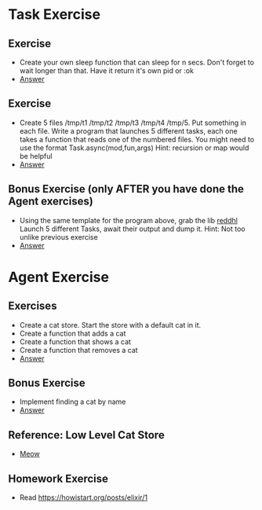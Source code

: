 # Task Exercise
## Exercise
* Create your own sleep function that can sleep for n secs. Don't forget to wait longer than that.
  Have it return it's own pid or :ok
* [Answer](https://gist.github.com/MonkeyIsNull/7deb099da777178068e0)

## Exercise
* Create 5 files /tmp/t1 /tmp/t2 /tmp/t3 /tmp/t4 /tmp/5. Put something in each file.
  Write a program that launches 5 different tasks, each one takes a function that reads
  one of the numbered files. You might need to use the format Task.async(mod,fun,args)
  Hint: recursion or map would be helpful
* [Answer](https://gist.github.com/MonkeyIsNull/3cb5afcb8cfe00c63f5c)

## Bonus Exercise (only AFTER you have done the Agent exercises)
* Using the same template for the program above, grab the lib [reddhl](https://hex.pm/packages/reddhl) 
  Launch 5 different Tasks, await their output and dump it. 
  Hint: Not too unlike previous exercise
*  [Answer](https://gist.github.com/MonkeyIsNull/13aec9eac86489db15f2)

# Agent Exercise
## Exercises
* Create a cat store. Start the store with a default cat in it.
* Create a function that adds a cat
* Create a function that shows a cat
* Create a function that removes a cat
* [Answer](https://gist.github.com/MonkeyIsNull/d70bf3cc15cfea961e2a)

## Bonus Exercise
* Implement finding a cat by name
* [Answer](https://gist.github.com/MonkeyIsNull/afd0c270da25a31c822f65646cdfc1e3)

## Reference: Low Level Cat Store
* [Meow](https://gist.github.com/MonkeyIsNull/a5b97b52117a97ca5742)

## Homework Exercise 
* Read https://howistart.org/posts/elixir/1
 

